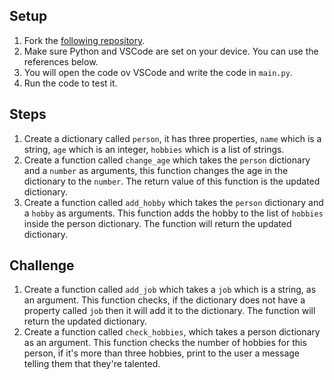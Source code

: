## Setup

1. Fork the [following repository](https://github.com/JoinCODED/TASK-Python-Dictionaries).
2. Make sure Python and VSCode are set on your device. You can use the references below.
2. You will open the code ov VSCode and write the code in `main.py`.
3. Run the code to test it.



## Steps

1. Create a dictionary called `person`, it has three properties, `name` which is a string, `age` which is an integer, `hobbies` which is a list of strings.
2. Create a function called `change_age` which takes the `person` dictionary and a `number` as arguments, this function changes the age in the dictionary to the `number`. The return value of this function is the updated dictionary.
3. Create a function called `add_hobby` which takes the `person` dictionary and a `hobby` as arguments. This function adds the hobby to the list of `hobbies` inside the person dictionary. The function will return the updated dictionary.

## Challenge
1. Create a function called `add_job` which takes a `job` which is a string, as an argument. This function checks, if the dictionary does not have a property called `job` then it will add it to the dictionary. The function will return the updated dictionary.
2. Create a function called `check_hobbies`, which takes a person dictionary as an argument. This function checks the number of hobbies for this person, if it's more than three hobbies, print to the user a message telling them that they're talented.
